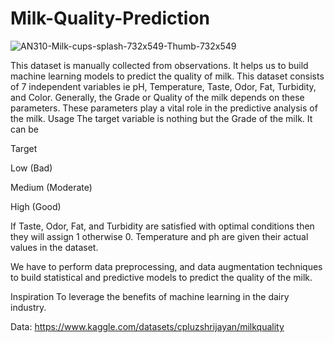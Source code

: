 # Milk-Quality-Prediction

![AN310-Milk-cups-splash-732x549-Thumb-732x549](https://user-images.githubusercontent.com/83281071/184506135-51f852fe-c47f-45e3-9660-753ad5625f49.jpg)

This dataset is manually collected from observations. It helps us to build machine learning models to predict the quality of milk. This dataset consists of 7 independent variables ie pH, Temperature, Taste, Odor, Fat, Turbidity, and Color. Generally, the Grade or Quality of the milk depends on these parameters. These parameters play a vital role in the predictive analysis of the milk.
Usage
The target variable is nothing but the Grade of the milk. It can be

Target

Low (Bad)

Medium (Moderate)

High (Good)

If Taste, Odor, Fat, and Turbidity are satisfied with optimal conditions then they will assign 1 otherwise 0.
Temperature and ph are given their actual values in the dataset.

We have to perform data preprocessing, and data augmentation techniques to build statistical and predictive models to predict the quality of the milk.

Inspiration
To leverage the benefits of machine learning in the dairy industry.

Data: https://www.kaggle.com/datasets/cpluzshrijayan/milkquality
